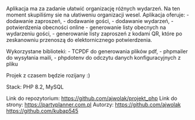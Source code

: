 Aplikacja ma za zadanie ułatwić organizację różnych wydarzeń.
Na ten moment skupiliśmy sie na ułatiweniu organizacji wesel.
Aplikacja oferuje:
    - dodawanie zaproszeń,
    - dodawanie gości,
    - dodawanie wydarzeń,
    - potwierdzenia obecności online
    - generowanie listy obecnych na wydarzeniu gości, 
    - generowanie listy zaproszeń z kodami QR, które po zeskanowniu przenoszą do elektornicznego potwierdzenia.

Wykorzystane biblioteki: 
    - TCPDF do generowania plików pdf,
    - phpmailer do wysyłania maili,
    - phpdotenv do odczytu danych konfiguracyjnych z pliku

Projek z czasem będzie rozijany :)

Stack:
PHP 8.2, MySQL

Link do repozytorium: https://github.com/ajwolak/projekt_php
Link do strony: https://partyplanner.com.pl
Autorzy:
https://github.com/ajwolak
https://github.com/kubap545